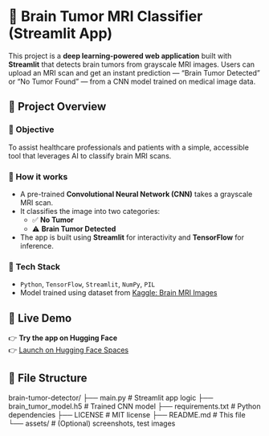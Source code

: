 # 🧠 Brain Tumor MRI Classifier (Streamlit App)

This project is a **deep learning-powered web application** built with **Streamlit** that detects brain tumors from grayscale MRI images. Users can upload an MRI scan and get an instant prediction — “Brain Tumor Detected” or “No Tumor Found” — from a CNN model trained on medical image data.

## 📌 Project Overview

### 🔬 Objective
To assist healthcare professionals and patients with a simple, accessible tool that leverages AI to classify brain MRI scans.

### 🧠 How it works
- A pre-trained **Convolutional Neural Network (CNN)** takes a grayscale MRI scan.
- It classifies the image into two categories:
  - ✅ **No Tumor**
  - ⚠️ **Brain Tumor Detected**
- The app is built using **Streamlit** for interactivity and **TensorFlow** for inference.

### 🧰 Tech Stack
- `Python`, `TensorFlow`, `Streamlit`, `NumPy`, `PIL`
- Model trained using dataset from [Kaggle: Brain MRI Images](https://www.kaggle.com/navoneel/brain-mri-images-for-brain-tumor-detection)


## 🚀 Live Demo

👉 **Try the app on Hugging Face**  
👉 [Launch on Hugging Face Spaces](https://Sri-Harish-brain-tumor-detector.hf.space)


## 📁 File Structure
brain-tumor-detector/
├── main.py                # Streamlit app logic
├── brain_tumor_model.h5   # Trained CNN model
├── requirements.txt       # Python dependencies
├── LICENSE                # MIT license
├── README.md              # This file
└── assets/                # (Optional) screenshots, test images

